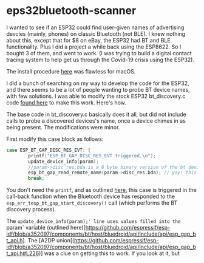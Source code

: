 # eps32bluetooth-scanner

I wanted to see if an ESP32 could find user-given names of advertising
devcies (mainly, phones) on classic Bluetooth (not BLE). I knew nothing about this, except
that for $8 on eBay, the ESP32 had BT and BLE functionality.  Plus I did
a project a while back using the ESP8622. So I bought 3 of them, and went to work. (I was trying
to build a digital contact tracing system to help get us through the Covid-19 crisis using the ESP32).

The install procedure [here](https://docs.espressif.com/projects/esp-idf/en/latest/esp32/get-started/) was flawless for macOS.

I did a bunch of searching on my way to develop the code for the ESP32, and there seems to be a lot of
people wanting to probe BT device names, with few solutions. I was able to modify the stock ESP32 bt_discovery.c code [found here](https://github.com/espressif/esp-idf/blob/master/examples/bluetooth/bluedroid/classic_bt/bt_discovery/main/bt_discovery.c) to make this work. Here's how.

The base code in bt_discovery.c basically does it all, but did not include calls to probe a discovered devices's name, once a device chimes in as being present.  The modifications were minor. 

First modify this case block as follows:

```c
case ESP_BT_GAP_DISC_RES_EVT: {
        printf("ESP_BT_GAP_DISC_RES_EVT triggered.\n");
        update_device_info(param);
        //param->disc_res.bda is a 6 byte binary version of the bt device id
        esp_bt_gap_read_remote_name(param->disc_res.bda); // yay! this works!!
        break;
```

You don't need the `printf`, and as outlined [here](https://docs.espressif.com/projects/esp-idf/en/latest/esp32/api-reference/bluetooth/esp_gap_bt.html), this case is triggered in the call-back function when the Bluetooth device has responded to the `esp_err_tesp_bt_gap_start_discovery()` call (which performs the BT discovery process).

The `update_device_info(param);' line uses values filled into the `param` variable (outlined here)[https://github.com/espressif/esp-idf/blob/a352097/components/bt/host/bluedroid/api/include/api/esp_gap_bt_api.h].  The [A2DP union[(https://github.com/espressif/esp-idf/blob/a352097/components/bt/host/bluedroid/api/include/api/esp_gap_bt_api.h#L226)] was a clue on getting this to work.  If you look at it, but
